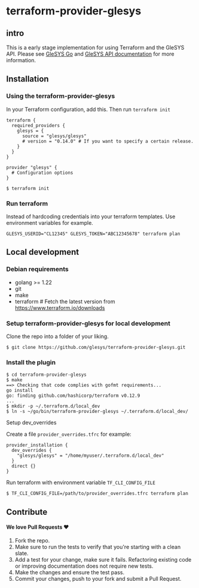 # terraform-provider-glesys

## intro

This is a early stage implementation for using Terraform and the GleSYS API.
Please see [GleSYS Go](https://github.com/glesys/glesys-go)  and [GleSYS API documentation](https://github.com/GleSYS/API-docs/wiki/API-Documentation) for more information.

## Installation

### Using the terraform-provider-glesys

In your Terraform configuration, add this. Then run `terraform init`

```
terraform {
  required_providers {
    glesys = {
      source = "glesys/glesys"
      # version = "0.14.0" # If you want to specify a certain release.
    }
  }
}

provider "glesys" {
  # Configuration options
}
```

`$ terraform init`

### Run terraform

Instead of hardcoding credentials into your terraform templates.
Use environment variables for example.

`GLESYS_USERID="CL12345" GLESYS_TOKEN="ABC12345678" terraform plan`

## Local development
### Debian requirements

- golang >= 1.22
- git
- make
- terraform # Fetch the latest version from https://www.terraform.io/downloads

### Setup terraform-provider-glesys for local development

Clone the repo into a folder of your liking.

`$ git clone https://github.com/glesys/terraform-provider-glesys.git`

### Install the plugin

```
$ cd terraform-provider-glesys
$ make
==> Checking that code complies with gofmt requirements...
go install
go: finding github.com/hashicorp/terraform v0.12.9
...
$ mkdir -p ~/.terraform.d/local_dev
$ ln -s ~/go/bin/terraform-provider-glesys ~/.terraform.d/local_dev/
```

Setup dev_overrides

Create a file `provider_overrides.tfrc` for example:
```
provider_installation {
  dev_overrides {
    "glesys/glesys" = "/home/myuser/.terraform.d/local_dev"
  }
  direct {}
}
```

Run terraform with environment variable `TF_CLI_CONFIG_FILE`

`$ TF_CLI_CONFIG_FILE=/path/to/provider_overrides.tfrc terraform plan`

## Contribute

#### We love Pull Requests ♥

1. Fork the repo.
2. Make sure to run the tests to verify that you're starting with a clean slate.
3. Add a test for your change, make sure it fails. Refactoring existing code or
   improving documentation does not require new tests.
4. Make the changes and ensure the test pass.
5. Commit your changes, push to your fork and submit a Pull Request.

